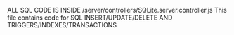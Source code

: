 <h> ALL SQL CODE IS INSIDE /server/controllers/SQLite.server.controller.js <h>
<h> This file contains code for SQL INSERT/UPDATE/DELETE AND TRIGGERS/INDEXES/TRANSACTIONS <h>

